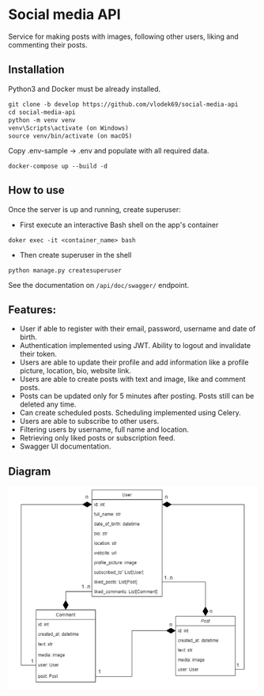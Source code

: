 # Social media API

Service for making posts with images, following other users, liking and commenting their posts.

## Installation

Python3 and Docker must be already installed.

```shell
git clone -b develop https://github.com/vlodek69/social-media-api
cd social-media-api
python -m venv venv
venv\Scripts\activate (on Windows)
source venv/bin/activate (on macOS)
```

Copy .env-sample -> .env and populate with all required data.

```shell
docker-compose up --build -d
```

## How to use

Once the server is up and running, create superuser:

- First execute an interactive Bash shell on the app's container
```shell
doker exec -it <container_name> bash
```

- Then create superuser in the shell
```shell
python manage.py createsuperuser
```

See the documentation on `/api/doc/swagger/` endpoint.

## Features:
- User if able to register with their email, password, username and date of birth.
- Authentication implemented using JWT. Ability to logout and invalidate their token.
- Users are able to update their profile and add information like a profile picture, location, bio, website link.
- Users are able to create posts with text and image, like and comment posts.
- Posts can be updated only for 5 minutes after posting. Posts still can be deleted any time.
- Can create scheduled posts. Scheduling implemented using Celery.
- Users are able to subscribe to other users.
- Filtering users by username, full name and location.
- Retrieving only liked posts or subscription feed.
- Swagger UI documentation.

## Diagram

![social_media](social-media-api.jpg)
